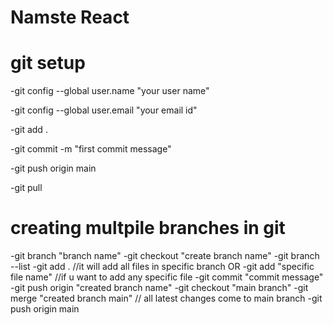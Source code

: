 # Namste React

# git setup

-git config --global user.name "your user name"

-git config --global user.email "your email id"

-git add .

-git commit -m "first commit message"

-git push origin main

-git pull

# creating multpile branches in git

-git branch "branch name"
-git checkout "create branch name"
-git branch --list
-git add . //it will add all files in specific branch
OR
-git add "specific file name" //if u want to add any specific file
-git commit "commit message"
-git push origin "created branch name"
-git checkout "main branch"
-git merge "created branch main" // all latest changes come to main branch
-git push origin main
